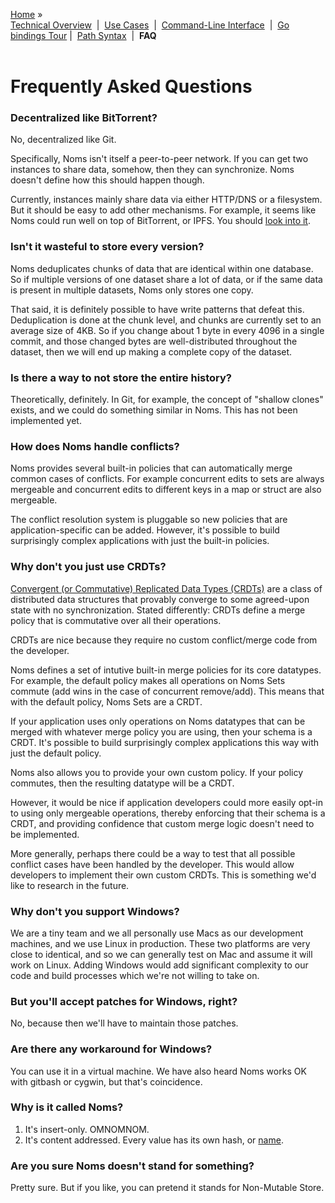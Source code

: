 [Home](../README.md) » <br>
[Technical Overview](about.md)&nbsp; | &nbsp;[Use Cases](../README.md#use-cases)&nbsp; | &nbsp;[Command-Line Interface](cli-tour.md)&nbsp; | &nbsp;[Go bindings Tour](go-tour.md) | &nbsp;[Path Syntax](spelling.md)&nbsp; | &nbsp;**FAQ**&nbsp;
<br><br>
# Frequently Asked Questions

### Decentralized like BitTorrent?

No, decentralized like Git.

Specifically, Noms isn't itself a peer-to-peer network. If you can get two instances to share data, somehow, then they can synchronize. Noms doesn't define how this should happen though.

Currently, instances mainly share data via either HTTP/DNS or a filesystem. But it should be easy to add other mechanisms. For example, it seems like Noms could run well on top of BitTorrent, or IPFS. You should [look into it](https://github.com/attic-labs/noms/issues/2123).

### Isn't it wasteful to store every version?

Noms deduplicates chunks of data that are identical within one database. So if multiple versions of one dataset share a lot of data, or if the same data is present in multiple datasets, Noms only stores one copy.

That said, it is definitely possible to have write patterns that defeat this. Deduplication is done at the chunk level, and chunks are currently set to an average size of 4KB. So if you change about 1 byte in every 4096 in a single commit, and those changed bytes are well-distributed throughout the dataset, then we will end up making a complete copy of the dataset.

### Is there a way to not store the entire history?

Theoretically, definitely. In Git, for example, the concept of "shallow clones" exists, and we could do something similar in Noms. This has not been implemented yet.

### How does Noms handle conflicts?

Noms provides several built-in policies that can automatically merge common cases of conflicts. For example concurrent edits to sets are always mergeable and concurrent edits to different keys in a map or struct are also mergeable.

The conflict resolution system is pluggable so new policies that are application-specific can be added. However, it's possible to build surprisingly complex applications with just the built-in policies.

### Why don't you just use CRDTs?

[Convergent (or Commutative) Replicated Data Types (CRDTs)](http://hal.upmc.fr/inria-00555588/document) are a class of distributed data structures that provably converge to some agreed-upon state with no synchronization. Stated differently: CRDTs define a merge policy that is commutative over all their operations.

CRDTs are nice because they require no custom conflict/merge code from the developer.

Noms defines a set of intutive built-in merge policies for its core datatypes. For example, the default policy makes all operations on Noms Sets commute (add wins in the case of concurrent remove/add). This means that with the default policy, Noms Sets are a CRDT.

If your application uses only operations on Noms datatypes that can be merged with whatever merge policy you are using, then your schema is a CRDT. It's possible to build surprisingly complex applications this way with just the default policy.

Noms also allows you to provide your own custom policy. If your policy commutes, then the resulting datatype will be a CRDT.

However, it would be nice if application developers could more easily opt-in to using only mergeable operations, thereby enforcing that their schema is a CRDT, and providing confidence that custom merge logic doesn't need to be implemented.

More generally, perhaps there could be a way to test that all possible conflict cases have been handled by the developer. This would allow developers to implement their own custom CRDTs. This is something we'd like to research in the future.

### Why don't you support Windows?

We are a tiny team and we all personally use Macs as our development machines, and we use Linux in production. These two platforms are very close to identical, and so we can generally test on Mac and assume it will work on Linux. Adding Windows would add significant complexity to our code and build processes which we're not willing to take on.

### But you'll accept patches for Windows, right?

No, because then we'll have to maintain those patches.

### Are there any workaround for Windows?

You can use it in a virtual machine. We have also heard Noms works OK with gitbash or cygwin, but that's coincidence.

### Why is it called Noms?

1. It's insert-only. OMNOMNOM.
2. It's content addressed. Every value has its own hash, or [name](http://dictionary.reverso.net/french-english/nom).

### Are you sure Noms doesn't stand for something?

Pretty sure. But if you like, you can pretend it stands for Non-Mutable Store.
